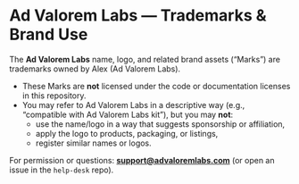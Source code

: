 # Ad Valorem Labs — Trademarks & Brand Use

The **Ad Valorem Labs** name, logo, and related brand assets (“Marks”) are trademarks owned by Alex (Ad Valorem Labs).

- These Marks are **not** licensed under the code or documentation licenses in this repository.
- You may refer to Ad Valorem Labs in a descriptive way (e.g., “compatible with Ad Valorem Labs kit”), but you may **not**:
  - use the name/logo in a way that suggests sponsorship or affiliation,
  - apply the logo to products, packaging, or listings,
  - register similar names or logos.

For permission or questions: **support@advaloremlabs.com** (or open an issue in the `help-desk` repo).